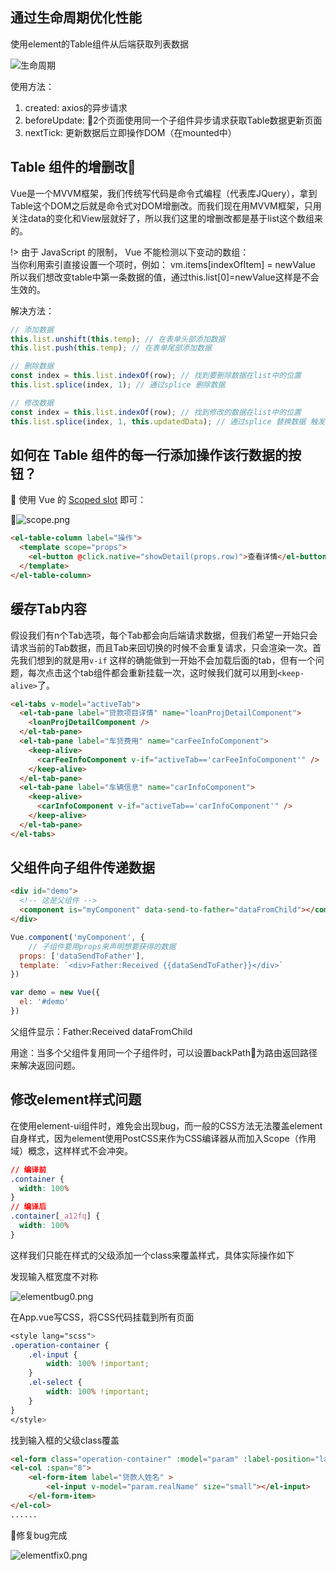 ## 通过生命周期优化性能

使用element的Table组件从后端获取列表数据

![生命周期](https://om4v1ul08.qnssl.com/vue/lifecycle.png)

使用方法：

1. created: axios的异步请求
2. beforeUpdate: 2个页面使用同一个子组件异步请求获取Table数据更新页面
3. nextTick: 更新数据后立即操作DOM（在mounted中）

## Table 组件的增删改

Vue是一个MVVM框架，我们传统写代码是命令式编程（代表库JQuery），拿到Table这个DOM之后就是命令式对DOM增删改。而我们现在用MVVM框架，只用关注data的变化和View层就好了，所以我们这里的增删改都是基于list这个数组来的。

!> 由于 JavaScript 的限制， Vue 不能检测以下变动的数组：<br>
当你利用索引直接设置一个项时，例如： vm.items[indexOfItem] = newValue
所以我们想改变table中第一条数据的值，通过this.list[0]=newValue这样是不会生效的。

解决方法：
```javascript
// 添加数据
this.list.unshift(this.temp); // 在表单头部添加数据
this.list.push(this.temp); // 在表单尾部添加数据

// 删除数据 
const index = this.list.indexOf(row); // 找到要删除数据在list中的位置
this.list.splice(index, 1); // 通过splice 删除数据

// 修改数据
const index = this.list.indexOf(row); // 找到修改的数据在list中的位置
this.list.splice(index, 1, this.updatedData); // 通过splice 替换数据 触发视图更新
```

## 如何在 Table 组件的每一行添加操作该行数据的按钮？

使用 Vue 的 [Scoped slot](https://cn.vuejs.org/v2/guide/components.html#Scoped-Slots) 即可：

![scope.png](https://i.loli.net/2017/08/21/599ae1793c9b3.png)

```html
<el-table-column label="操作">
  <template scope="props">
    <el-button @click.native="showDetail(props.row)">查看详情</el-button>
  </template>
</el-table-column>
```

## 缓存Tab内容

假设我们有n个Tab选项，每个Tab都会向后端请求数据，但我们希望一开始只会请求当前的Tab数据，而且Tab来回切换的时候不会重复请求，只会渲染一次。首先我们想到的就是用`v-if` 这样的确能做到一开始不会加载后面的tab，但有一个问题，每次点击这个tab组件都会重新挂载一次，这时候我们就可以用到`<keep-alive>`了。

```html
<el-tabs v-model="activeTab">
  <el-tab-pane label="贷款项目详情" name="loanProjDetailComponent">
    <loanProjDetailComponent />
  </el-tab-pane>
  <el-tab-pane label="车贷费用" name="carFeeInfoComponent">
    <keep-alive>
      <carFeeInfoComponent v-if="activeTab=='carFeeInfoComponent'" />
    </keep-alive>
  </el-tab-pane>
  <el-tab-pane label="车辆信息" name="carInfoComponent">
    <keep-alive>
      <carInfoComponent v-if="activeTab=='carInfoComponent'" />
    </keep-alive>
  </el-tab-pane>
</el-tabs>
```

## 父组件向子组件传递数据
```html
<div id="demo">
  <!-- 这是父组件 -->
  <component is="myComponent" data-send-to-father="dataFromChild"></component>
</div>
```
```javascript
Vue.component('myComponent', {
	// 子组件要用props来声明想要获得的数据
  props: ['dataSendToFather'],
  template: `<div>Father:Received {{dataSendToFather}}</div>`
})

var demo = new Vue({
  el: '#demo'
})
```
父组件显示：Father:Received dataFromChild

用途：当多个父组件复用同一个子组件时，可以设置backPath为路由返回路径来解决返回问题。

## 修改element样式问题
在使用element-ui组件时，难免会出现bug，而一般的CSS方法无法覆盖element自身样式，因为element使用PostCSS来作为CSS编译器从而加入Scope（作用域）概念，这样样式不会冲突。
```css
// 编译前
.container {
  width: 100%
}
// 编译后
.container[_a12fq] {
  width: 100%
}
```
这样我们只能在样式的父级添加一个class来覆盖样式，具体实际操作如下

发现输入框宽度不对称

![elementbug0.png](https://i.loli.net/2017/08/21/599ae7039de82.png)

在App.vue写CSS，将CSS代码挂载到所有页面
```css
<style lang="scss">
.operation-container {
	.el-input {
		width: 100% !important;
	}
	.el-select {
		width: 100% !important;
	}
}
</style>
```

找到输入框的父级class覆盖
```html
<el-form class="operation-container" :model="param" :label-position="labelPosition" ref="param" label-width="40%">
<el-col :span="8">
    <el-form-item label="贷款人姓名" >
        <el-input v-model="param.realName" size="small"></el-input>
    </el-form-item>
</el-col>
......
```

修复bug完成

![elementfix0.png](https://i.loli.net/2017/08/21/599ae7039cf36.png)